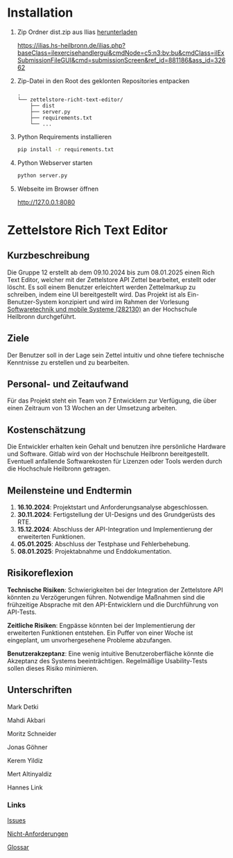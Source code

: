 # Installation

1. Zip Ordner dist.zip aus Ilias [herunterladen](https://ilias.hs-heilbronn.de/ilias.php?baseClass=ilexercisehandlergui&cmdNode=c5:n3:bv:bu&cmdClass=ilExSubmissionFileGUI&cmd=submissionScreen&ref_id=881186&ass_id=32662) 

   https://ilias.hs-heilbronn.de/ilias.php?baseClass=ilexercisehandlergui&cmdNode=c5:n3:bv:bu&cmdClass=ilExSubmissionFileGUI&cmd=submissionScreen&ref_id=881186&ass_id=32662

2. Zip-Datei in den Root des geklonten Repositories entpacken

    ```
    .
    └── zettelstore-richt-text-editor/
        ├── dist
        ├── server.py
        ├── requirements.txt
        └── ...
    ```

3. Python Requirements installieren

    ```bash
    pip install -r requirements.txt
    ```
   
4. Python Webserver starten

    ```bash
   python server.py
   ```
   
5. Webseite im Browser öffnen

   http://127.0.0.1:8080


# Zettelstore Rich Text Editor

## Kurzbeschreibung

Die Gruppe 12 erstellt ab dem 09.10.2024 bis zum 08.01.2025 einen Rich Text Editor, welcher mit der Zettelstore API Zettel bearbeitet, erstellt oder löscht. Es soll einem Benutzer erleichtert werden Zettelmarkup zu schreiben, indem eine UI bereitgestellt wird. Das Projekt ist als Ein-Benutzer-System konzipiert und wird im Rahmen der Vorlesung [Softwaretechnik und mobile Systeme (282130)](https://ilias.hs-heilbronn.de/ilias.php?baseClass=ilrepositorygui&ref_id=34104) an der Hochschule Heilbronn durchgeführt.

## Ziele

Der Benutzer soll in der Lage sein Zettel intuitiv und ohne tiefere technische Kenntnisse zu erstellen und zu bearbeiten.

## Personal- und Zeitaufwand

Für das Projekt steht ein Team von 7 Entwicklern zur Verfügung, die über einen Zeitraum von 13 Wochen an der Umsetzung arbeiten.

## Kostenschätzung

Die Entwickler erhalten kein Gehalt und benutzen ihre persönliche Hardware und Software. Gitlab wird von der Hochschule Heilbronn bereitgestellt. Eventuell anfallende Softwarekosten für Lizenzen oder Tools werden durch die Hochschule Heilbronn getragen.

## Meilensteine und Endtermin

1. **16.10.2024**: Projektstart und Anforderungsanalyse abgeschlossen.
2. **30.11.2024**: Fertigstellung der UI-Designs und des Grundgerüsts des RTE.
3. **15.12.2024**: Abschluss der API-Integration und Implementierung der erweiterten Funktionen.
4. **05.01.2025**: Abschluss der Testphase und Fehlerbehebung.
5. **08.01.2025**: Projektabnahme und Enddokumentation.

## Risikoreflexion

**Technische Risiken**: Schwierigkeiten bei der Integration der Zettelstore API könnten zu Verzögerungen führen. Notwendige Maßnahmen sind die frühzeitige Absprache mit den API-Entwicklern und die Durchführung von API-Tests.

**Zeitliche Risiken**: Engpässe könnten bei der Implementierung der erweiterten Funktionen entstehen. Ein Puffer von einer Woche ist eingeplant, um unvorhergesehene Probleme abzufangen.

**Benutzerakzeptanz**: Eine wenig intuitive Benutzeroberfläche könnte die Akzeptanz des Systems beeinträchtigen. Regelmäßige Usability-Tests sollen dieses Risiko minimieren.

## Unterschriften

Mark Detki

Mahdi Akbari

Moritz Schneider

Jonas Göhner

Kerem Yildiz

Mert Altinyaldiz

Hannes Link

### Links

[Issues](https://gitlab.win.hs-heilbronn.de/halink/zettelstore-richt-text-editor/-/issues)

[Nicht-Anforderungen](https://gitlab.win.hs-heilbronn.de/halink/zettelstore-richt-text-editor/-/wikis/Nicht-Anforderungen)

[Glossar](https://gitlab.win.hs-heilbronn.de/halink/zettelstore-richt-text-editor/-/wikis/Glossar)